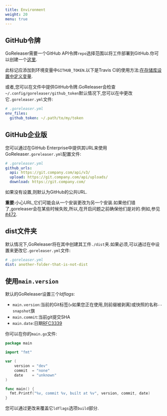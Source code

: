```yaml
---
title: Environment
weight: 20
menu: true
---
```

## GitHub令牌

GoReleaser需要一个GitHub API令牌`repo`选择范围以将工件部署到GitHub.你可以创建一个[这里](https://github.com/settings/tokens/new).

此标记应添加到环境变量中`GITHUB_TOKEN`.以下是Travis CI的使用方法:[在存储库设置中定义变量](https://docs.travis-ci.com/user/environment-variables/#Defining-Variables-in-Repository-Settings).

或者,您可以在文件中提供GitHub令牌.GoReleaser会检查`~/.config/goreleaser/github_token`默认情况下,您可以在中更改它`.goreleaser.yml`文件:

```yaml
# .goreleaser.yml
env_files:
  github_token: ~/.path/to/my/token
```

## GitHub企业版

您可以通过在GitHub Enterprise中提供其URL来使用GoReleaser`.goreleaser.yml`配置文件:

```yaml
# .goreleaser.yml
github_urls:
  api: https://git.company.com/api/v3/
  upload: https://git.company.com/api/uploads/
  download: https://git.company.com/
```

如果没有设置,则默认为GitHub的公共URL.

**重要**:小心URL,它们可能会从一个安装更改为另一个安装.如果他们错了,goreleaser会在某些时候失败,所以,在开启问题之前确保他们是对的.例如,参见[#472][472].

[472]: https://github.com/goreleaser/goreleaser/issues/472

## dist文件夹

默认情况下,GoReleaser将在其中创建其工件`./dist`夹.如果必须,可以通过在中设置来更改它`.goreleaser.yml`文件:

```yaml
# .goreleaser.yml
dist: another-folder-that-is-not-dist
```

## 使用`main.version`

默认的GoReleaser设置三个*ldflags*:

-   `main.version`:当前的Git标签(`v`如果您正在使用,则前缀被剥离)或快照的名称`--snapshot`旗
-   `main.commit`:当前git提交SHA
-   `main.date`:日期[RFC3339](https://golang.org/pkg/time/#pkg-constants)

你可以在你的`main.go`文件:

```go
package main

import "fmt"

var (
	version = "dev"
	commit  = "none"
	date    = "unknown"
)

func main() {
  fmt.Printf("%v, commit %v, built at %v", version, commit, date)
}
```

您可以通过更改来覆盖它`ldflags`选项`build`部分.
